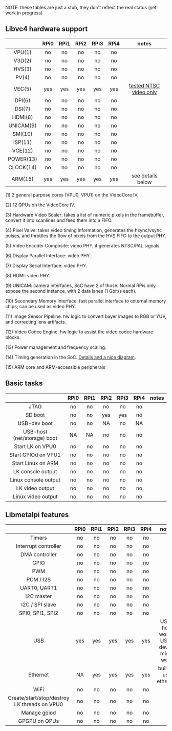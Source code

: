 NOTE: these tables are just a stub, they don't reflect the real status (yet! work in progress)

## Libvc4 hardware support

||RPi0|RPi1|RPi2|RPi3|RPi4|notes|
|:-:|:-:|:-:|:-:|:-:|:-:|:-:|
|VPU(1)|no|no|no|no|no||
|V3D(2)|no|no|no|no|no||
|HVS(3)|no|no|no|no|no||
|PV(4)|no|no|no|no|no||
|VEC(5)|yes|yes|yes|yes|yes|[tested NTSC video only](https://www.youtube.com/watch?v=XBdUVmar7Rg)|
|DPI(6)|no|no|no|no|no||
|DSI(7)|no|no|no|no|no||
|HDMI(8)|no|no|no|no|no||
|UNICAM(9)|no|no|no|no|no||
|SMI(10)|no|no|no|no|no||
|ISP(11)|no|no|no|no|no||
|VCE(12)|no|no|no|no|no||
|POWER(13)|no|no|no|no|no||
|CLOCK(14)|no|no|no|no|no||
|ARM(15)|yes|yes|yes|yes|yes|see details below|

(1) 2 general purpose cores (VPU0, VPU1) on the VideoCore IV.

(2) 12 QPUs on the VideoCore IV.

(3) Hardware Video Scaler: takes a list of numeric pixels in the framebuffer, convert it into scanlines and feed them into a FIFO.

(4) Pixel Valve: takes video timing information, generates the hsync/vsync pulses, and throttles the flow of pixels from the HVS FIFO to the output PHY.

(5) Video Encoder Composite: video PHY, it generates NTSC/PAL signals.

(6) Display Parallel Interface: video PHY.

(7) Display Serial Interface: video PHY.

(8) HDMI: video PHY.

(9) UNICAM: camera interfaces, SoC have 2 of those. Normal RPis only expose the second instance, with 2 data lanes (1 Gbit/s each).

(10) Secondary Memory Interface: fast parallel interface to external memory chips; can be used as video PHY.

(11) Image Sensor Pipeline: hw logic to convert bayer images to RGB or YUV, and correcting lens artifacts.

(12) Video Codec Engine: hw logic to assist the video codec hardware blocks.

(13) Power management and frequency scaling.

(14) Timing generation in the SoC. [Details and a nice diagram](https://elinux.org/The_Undocumented_Pi#Clocks).

(15) ARM core and ARM-accessible peripherals


## Basic tasks

||RPi0|RPi1|RPi2|RPi3|RPi4|notes|
|:-:|:-:|:-:|:-:|:-:|:-:|:-:|
|JTAG|no|no|no|no|no||
|SD boot|no|no|yes|yes|no||
|USB-dev boot|no|no|NA|no|NA||
|USB-host (net/storage) boot|NA|NA|no|no|no||
|Start LK on VPU0|no|no|no|no|no||
|Start GPIOd on VPU1|no|no|no|no|no||
|Start Linux on ARM|no|no|no|no|no||
|LK console output|no|no|no|no|no||
|Linux console output|no|no|no|no|no||
|LK video output|no|no|no|no|no||
|Linux video output|no|no|no|no|no||


## Libmetalpi features

||RPi0|RPi1|RPi2|RPi3|RPi4|notes|
|:-:|:-:|:-:|:-:|:-:|:-:|:-:|
|Timers|no|no|no|no|no||
|Interrupt controller|no|no|no|no|no||
|DMA controller|no|no|no|no|no||
|GPIO|no|no|no|no|no||
|PWM|no|no|no|no|no||
|PCM / I2S|no|no|no|no|no||
|UART0, UART1|no|no|no|no|no||
|I2C master|no|no|no|no|no||
|I2C / SPI slave|no|no|no|no|no||
|SPI0, SPI1, SPI2|no|no|no|no|no||
|USB|yes|yes|yes|yes|yes|USB-host works, USB-device might work|
|Ethernet|NA|yes|yes|yes|yes|built-in usb ethernet|
|WiFi|no|no|no|no|no||
|Create/start/stop/destroy LK threads on VPU0|no|no|no|no|no||
|Manage gpiod|no|no|no|no|no||
|GPGPU on QPUs|no|no|no|no|no||

